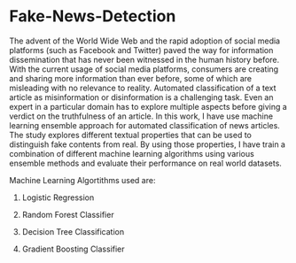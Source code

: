 # Fake-News-Detection

The advent of the World Wide Web and the rapid adoption of social media platforms (such as Facebook and Twitter) paved the way for information dissemination that has never been witnessed in the human history before. With the current usage of social media platforms, consumers are creating and sharing more information than ever before, some of which are misleading with no relevance to reality. Automated classification of a text article as misinformation or disinformation is a challenging task. Even an expert in a particular domain has to explore multiple aspects before giving a verdict on the truthfulness of an article. In this work, I have use machine learning ensemble approach for automated classification of news articles. The study explores different textual properties that can be used to distinguish fake contents from real. By using those properties, I have train a combination of different machine learning algorithms using various ensemble methods and evaluate their performance on real world datasets.

Machine Learning Algortithms used are:

1. Logistic Regression

2. Random Forest Classifier

3. Decision Tree Classification

4. Gradient Boosting Classifier
